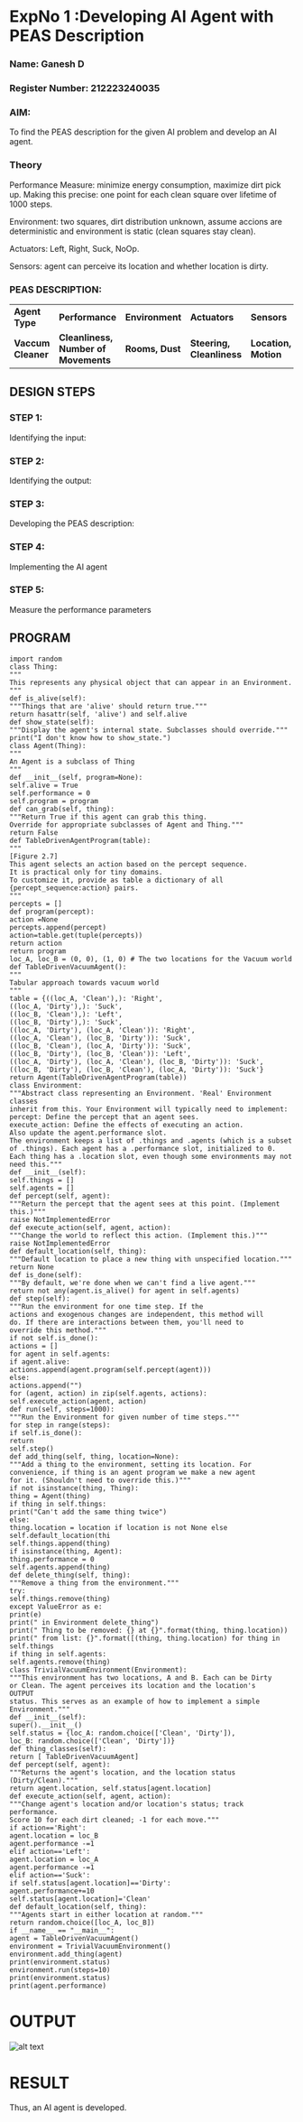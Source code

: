 <h1>ExpNo 1 :Developing AI Agent with PEAS Description</h1>
<h3>Name: Ganesh D</h3>
<h3>Register Number: 212223240035</h3>


<h3>AIM:</h3>

<p>To find the PEAS description for the given AI problem and develop an AI agent.</p>


<h3>Theory</h3>

<p>Performance Measure: minimize energy consumption, maximize dirt pick up. Making this precise:
one point for each clean square over lifetime of 1000 steps.

Environment: two squares, dirt distribution unknown, assume accions are deterministic and
environment is static (clean squares stay clean).

Actuators: Left, Right, Suck, NoOp.

Sensors: agent can perceive its location and whether location is dirty.</p>

<h3>PEAS DESCRIPTION:</h3>
<table>
  <tr>
    <td><strong>Agent Type</strong></td>
    <td><strong>Performance</strong></td>
     <td><strong>Environment</strong></td>
    <td><strong>Actuators</strong></td>
    <td><strong>Sensors</strong></td>
  </tr>
    <tr>
    <td><strong>Vaccum Cleaner</strong></td>
    <td><strong>Cleanliness, Number of Movements</strong></td>
     <td><strong>Rooms, Dust</strong></td>
    <td><strong>Steering, Cleanliness</strong></td>
    <td><strong>Location, Motion</strong></td>
  </tr>
</table>

## DESIGN STEPS
### STEP 1:
Identifying the input:
### STEP 2:
Identifying the output:
### STEP 3:
Developing the PEAS description:
### STEP 4:
Implementing the AI agent
### STEP 5:
Measure the performance parameters


## PROGRAM
```
import random
class Thing:
"""
This represents any physical object that can appear in an Environment.
"""
def is_alive(self):
"""Things that are 'alive' should return true."""
return hasattr(self, 'alive') and self.alive
def show_state(self):
"""Display the agent's internal state. Subclasses should override."""
print("I don't know how to show_state.")
class Agent(Thing):
"""
An Agent is a subclass of Thing
"""
def __init__(self, program=None):
self.alive = True
self.performance = 0
self.program = program
def can_grab(self, thing):
"""Return True if this agent can grab this thing.
Override for appropriate subclasses of Agent and Thing."""
return False
def TableDrivenAgentProgram(table):
"""
[Figure 2.7]
This agent selects an action based on the percept sequence.
It is practical only for tiny domains.
To customize it, provide as table a dictionary of all
{percept_sequence:action} pairs.
"""
percepts = []
def program(percept):
action =None
percepts.append(percept)
action=table.get(tuple(percepts))
return action
return program
loc_A, loc_B = (0, 0), (1, 0) # The two locations for the Vacuum world
def TableDrivenVacuumAgent():
"""
Tabular approach towards vacuum world
"""
table = {((loc_A, 'Clean'),): 'Right',
((loc_A, 'Dirty'),): 'Suck',
((loc_B, 'Clean'),): 'Left',
((loc_B, 'Dirty'),): 'Suck',
((loc_A, 'Dirty'), (loc_A, 'Clean')): 'Right',
((loc_A, 'Clean'), (loc_B, 'Dirty')): 'Suck',
((loc_B, 'Clean'), (loc_A, 'Dirty')): 'Suck',
((loc_B, 'Dirty'), (loc_B, 'Clean')): 'Left',
((loc_A, 'Dirty'), (loc_A, 'Clean'), (loc_B, 'Dirty')): 'Suck',
((loc_B, 'Dirty'), (loc_B, 'Clean'), (loc_A, 'Dirty')): 'Suck'}
return Agent(TableDrivenAgentProgram(table))
class Environment:
"""Abstract class representing an Environment. 'Real' Environment classes
inherit from this. Your Environment will typically need to implement:
percept: Define the percept that an agent sees.
execute_action: Define the effects of executing an action.
Also update the agent.performance slot.
The environment keeps a list of .things and .agents (which is a subset
of .things). Each agent has a .performance slot, initialized to 0.
Each thing has a .location slot, even though some environments may not
need this."""
def __init__(self):
self.things = []
self.agents = []
def percept(self, agent):
"""Return the percept that the agent sees at this point. (Implement this.)"""
raise NotImplementedError
def execute_action(self, agent, action):
"""Change the world to reflect this action. (Implement this.)"""
raise NotImplementedError
def default_location(self, thing):
"""Default location to place a new thing with unspecified location."""
return None
def is_done(self):
"""By default, we're done when we can't find a live agent."""
return not any(agent.is_alive() for agent in self.agents)
def step(self):
"""Run the environment for one time step. If the
actions and exogenous changes are independent, this method will
do. If there are interactions between them, you'll need to
override this method."""
if not self.is_done():
actions = []
for agent in self.agents:
if agent.alive:
actions.append(agent.program(self.percept(agent)))
else:
actions.append("")
for (agent, action) in zip(self.agents, actions):
self.execute_action(agent, action)
def run(self, steps=1000):
"""Run the Environment for given number of time steps."""
for step in range(steps):
if self.is_done():
return
self.step()
def add_thing(self, thing, location=None):
"""Add a thing to the environment, setting its location. For
convenience, if thing is an agent program we make a new agent
for it. (Shouldn't need to override this.)"""
if not isinstance(thing, Thing):
thing = Agent(thing)
if thing in self.things:
print("Can't add the same thing twice")
else:
thing.location = location if location is not None else self.default_location(thi
self.things.append(thing)
if isinstance(thing, Agent):
thing.performance = 0
self.agents.append(thing)
def delete_thing(self, thing):
"""Remove a thing from the environment."""
try:
self.things.remove(thing)
except ValueError as e:
print(e)
print(" in Environment delete_thing")
print(" Thing to be removed: {} at {}".format(thing, thing.location))
print(" from list: {}".format([(thing, thing.location) for thing in self.things
if thing in self.agents:
self.agents.remove(thing)
class TrivialVacuumEnvironment(Environment):
"""This environment has two locations, A and B. Each can be Dirty
or Clean. The agent perceives its location and the location's
OUTPUT
status. This serves as an example of how to implement a simple
Environment."""
def __init__(self):
super().__init__()
self.status = {loc_A: random.choice(['Clean', 'Dirty']),
loc_B: random.choice(['Clean', 'Dirty'])}
def thing_classes(self):
return [ TableDrivenVacuumAgent]
def percept(self, agent):
"""Returns the agent's location, and the location status (Dirty/Clean)."""
return agent.location, self.status[agent.location]
def execute_action(self, agent, action):
"""Change agent's location and/or location's status; track performance.
Score 10 for each dirt cleaned; -1 for each move."""
if action=='Right':
agent.location = loc_B
agent.performance -=1
elif action=='Left':
agent.location = loc_A
agent.performance -=1
elif action=='Suck':
if self.status[agent.location]=='Dirty':
agent.performance+=10
self.status[agent.location]='Clean'
def default_location(self, thing):
"""Agents start in either location at random."""
return random.choice([loc_A, loc_B])
if __name__ == "__main__":
agent = TableDrivenVacuumAgent()
environment = TrivialVacuumEnvironment()
environment.add_thing(agent)
print(environment.status)
environment.run(steps=10)
print(environment.status)
print(agent.performance)
```

# OUTPUT
![alt text](<peas program output-1.png>)


# RESULT
Thus, an AI agent is developed.
